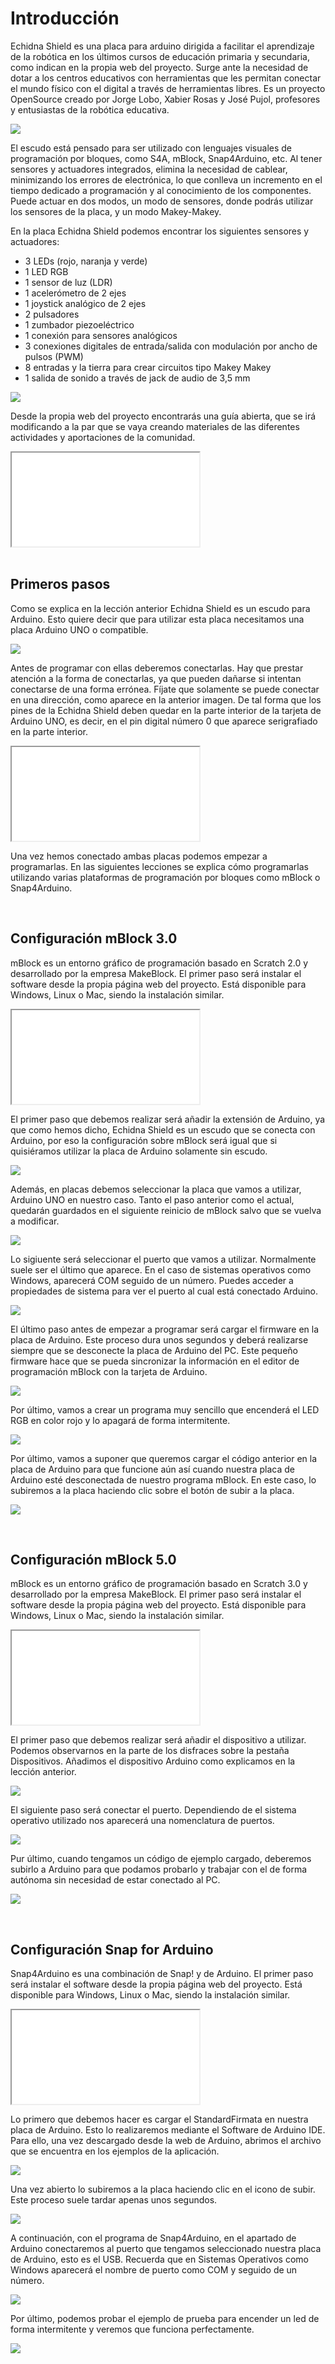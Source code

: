 # Introducción

Echidna Shield es una placa para arduino dirigida a facilitar el aprendizaje de la robótica en los últimos cursos de educación primaria y secundaria, como indican en la propia web del proyecto. Surge ante la necesidad de dotar a los centros educativos con herramientas que les permitan conectar el mundo físico con el digital a través de herramientas libres. Es un proyecto OpenSource creado por Jorge Lobo, Xabier Rosas y José Pujol, profesores y entusiastas de la robótica educativa.

![](img/echidna-shield.png)

El escudo está pensado para ser utilizado con lenguajes visuales de programación por bloques, como S4A, mBlock, Snap4Arduino, etc. Al tener sensores y actuadores integrados, elimina  la necesidad de cablear, minimizando los errores de electrónica, lo que conlleva un incremento en el tiempo dedicado a programación y al conocimiento de los componentes. Puede actuar en dos modos, un modo de sensores, donde podrás utilizar los sensores de la placa, y un modo Makey-Makey.

En la placa Echidna Shield podemos encontrar los siguientes sensores y actuadores:

- 3 LEDs (rojo, naranja y verde) 
- 1 LED RGB
- 1 sensor de luz (LDR)
- 1 acelerómetro de 2 ejes
- 1 joystick analógico de 2 ejes
- 2 pulsadores
- 1 zumbador piezoeléctrico
- 1 conexión para sensores analógicos
- 3 conexiones digitales de entrada/salida con modulación por ancho de pulsos (PWM)
- 8 entradas y la tierra para crear circuitos tipo Makey Makey
- 1 salida de sonido a través de jack de audio de 3,5 mm

![](img/esquema-echidna-shield.png)

Desde la propia web del proyecto encontrarás una guía abierta, que se irá modificando a la par que se vaya creando materiales de las diferentes actividades y aportaciones de la comunidad.

<div class="iframe">
  <iframe src="//www.youtube.com/embed/IuekBu6J0Co" allowfullscreen></iframe>
</div>



<br />



## Primeros pasos

Como se explica en la lección anterior Echidna Shield es un escudo para Arduino. Esto quiere decir que para utilizar esta placa necesitamos una placa Arduino UNO o compatible.

![](img/echidna-arduino.png)

Antes de programar con ellas deberemos conectarlas. Hay que prestar atención a la forma de conectarlas, ya que pueden dañarse si intentan conectarse de una forma errónea. Fíjate que solamente se puede conectar en una dirección, como aparece en la anterior imagen. De tal forma que los pines de la Echidna Shield deben quedar en la parte interior de la tarjeta de Arduino UNO, es decir, en el pin digital número 0 que aparece serigrafiado en la parte interior.

<div class="iframe">
  <iframe src="//www.youtube.com/embed/d2bde03Q_1U" allowfullscreen></iframe>
</div>

Una vez hemos conectado ambas placas podemos empezar a programarlas. En las siguientes lecciones se explica cómo programarlas utilizando varias plataformas de programación por bloques como mBlock o Snap4Arduino.



<br />



## Configuración mBlock 3.0

mBlock es un entorno gráfico de programación basado en Scratch 2.0 y desarrollado por la empresa MakeBlock. El primer paso será instalar el software desde la propia página web del proyecto. Está disponible para Windows, Linux o Mac, siendo la instalación similar.

<div class="iframe">
  <iframe src="//www.youtube.com/embed/c5CGQOZTsis" allowfullscreen></iframe>
</div>

El primer paso que debemos realizar será añadir la extensión de Arduino, ya que como hemos dicho, Echidna Shield es un escudo que se conecta con Arduino, por eso la configuración sobre mBlock será igual que si quisiéramos utilizar la placa de Arduino solamente sin escudo.

![](img/mblock-paso-1.png)

Además, en placas debemos seleccionar la placa que vamos a utilizar, Arduino UNO en nuestro caso. Tanto el paso anterior como el actual, quedarán guardados en el siguiente reinicio de mBlock salvo que se vuelva a modificar.

![](img/mblock-paso-2.png)

Lo sigiuente será seleccionar el puerto que vamos a utilizar. Normalmente suele ser el último que aparece. En el caso de sistemas operativos como Windows, aparecerá COM seguido de un número. Puedes acceder a propiedades de sistema para ver el puerto al cual está conectado Arduino.

![](img/mblock-paso-3.png)

El último paso antes de empezar a programar será cargar el firmware en la placa de Arduino. Este proceso dura unos segundos y deberá realizarse siempre que se desconecte la placa de Arduino del PC. Este pequeño firmware hace que se pueda sincronizar la información en el editor de programación mBlock con la tarjeta de Arduino.

![](img/mblock-paso-4.png)

Por último, vamos a crear un programa muy sencillo que encenderá el LED RGB en color rojo y lo apagará de forma intermitente.

![](img/mblock-paso-5.png)

Por último, vamos a suponer que queremos cargar el código anterior en la placa de Arduino para que funcione aún así cuando nuestra placa de Arduino esté desconectada de nuestro programa mBlock. En este caso, lo subiremos a la placa haciendo clic sobre el botón de subir a la placa.

![](img/mblock-paso-6.png)



<br />



## Configuración mBlock 5.0

mBlock es un entorno gráfico de programación basado en Scratch 3.0 y desarrollado por la empresa MakeBlock. El primer paso será instalar el software desde la propia página web del proyecto. Está disponible para Windows, Linux o Mac, siendo la instalación similar.

<div class="iframe">
  <iframe src="//www.youtube.com/embed/2lqjPiC4MMk" allowfullscreen></iframe>
</div>

El primer paso que debemos realizar será añadir el dispositivo a utilizar. Podemos observarnos en la parte de los disfraces sobre la pestaña Dispositivos. Añadimos el dispositivo Arduino como explicamos en la lección anterior.

![](img/mblock-5-paso-1.png)

El siguiente paso será conectar el puerto. Dependiendo de el sistema operativo utilizado nos aparecerá una nomenclatura de puertos.

![](img/mblock-5-paso-2.png)

Pur último, cuando tengamos un código de ejemplo cargado, deberemos subirlo a Arduino para que podamos probarlo y trabajar con el de forma autónoma sin necesidad de estar conectado al PC.

![](img/mblock-5-paso-3.png)



<br />



## Configuración Snap for Arduino

Snap4Arduino es una combinación de Snap! y de Arduino. El primer paso será instalar el software desde la propia página web del proyecto. Está disponible para Windows, Linux o Mac, siendo la instalación similar.

<div class="iframe">
  <iframe src="//www.youtube.com/embed/uAK5tvSOaRY" allowfullscreen></iframe>
</div>

Lo primero que debemos hacer es cargar el StandardFirmata en nuestra placa de Arduino. Esto lo realizaremos mediante el Software de Arduino IDE. Para ello, una vez descargado desde la web de Arduino, abrimos el archivo que se encuentra en los ejemplos de la aplicación.

![](img/snap-paso-1.png)

Una vez abierto lo subiremos a la placa haciendo clic en el icono de subir. Este proceso suele tardar apenas unos segundos.

![](img/snap-paso-2.png)

A continuación, con el programa de Snap4Arduino, en el apartado de Arduino conectaremos al puerto que tengamos seleccionado nuestra placa de Arduino, esto es el USB. Recuerda que en Sistemas Operativos como Windows aparecerá el nombre de puerto como COM y seguido de un número.

![](img/snap-paso-3.png)

Por último, podemos probar el ejemplo de prueba para encender un led de forma intermitente y veremos que funciona perfectamente.

![](img/snap-paso-4.png)

